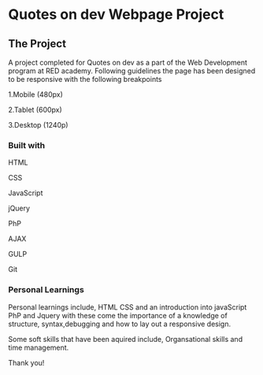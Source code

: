 
# Quotes on dev Webpage Project

  
  

## The Project

  

A project completed for Quotes on dev as a part of the Web Development program at RED academy. Following guidelines the page has been designed to be responsive with the following breakpoints

  
1.Mobile (480px)

2.Tablet (600px)

3.Desktop (1240p)



  
  
### Built with

HTML

CSS

JavaScript

jQuery

PhP

AJAX 

GULP

Git

  
  
  

### Personal Learnings

Personal learnings include, HTML CSS and an introduction into javaScript PhP and Jquery with these come the importance of a knowledge of structure, syntax,debugging and how to lay out a responsive design.


  

Some soft skills that have been aquired include, Organsational skills and time management.

  
  
  
  
  
  
  
  
  


  
  
  

Thank you!
